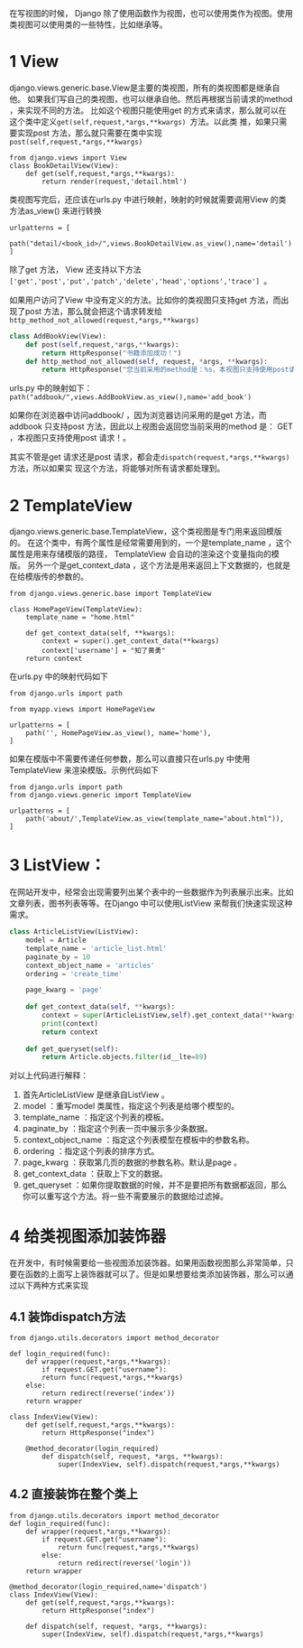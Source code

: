 
在写视图的时候， Django 除了使用函数作为视图，也可以使用类作为视图。使用类视图可以使用类的一些特性，比如继承等。


# 1 View 

django.views.generic.base.View是主要的类视图，所有的类视图都是继承自他。
如果我们写自己的类视图，也可以继承自他。然后再根据当前请求的method ，来实现不同的方法。
比如这个视图只能使用get 的方式来请求，那么就可以在这个类中定义`get(self,request,*args,**kwargs) `方法。以此类
推，如果只需要实现post 方法，那么就只需要在类中实现`post(self,request,*args,**kwargs)`

```
from django.views import View
class BookDetailView(View):
    def get(self,request,*args,**kwargs):
        return render(request,'detail.html')
```

类视图写完后，还应该在urls.py 中进行映射，映射的时候就需要调用View 的类方法as_view() 来进行转换

```
urlpatterns = [
    path("detail/<book_id>/",views.BookDetailView.as_view(),name='detail')
]
```

除了get 方法， View 还支持以下方法
`['get','post','put','patch','delete','head','options','trace'] `。


如果用户访问了View 中没有定义的方法。比如你的类视图只支持get 方法，而出现了post 方法，那么就会把这个请求转发给`http_method_not_allowed(request,*args,**kwargs)`

```python
class AddBookView(View):
    def post(self,request,*args,**kwargs):
        return HttpResponse("书籍添加成功！")
    def http_method_not_allowed(self, request, *args, **kwargs):
        return HttpResponse("您当前采用的method是：%s，本视图只支持使用post请求！" %request.method)
```

urls.py 中的映射如下：
`path("addbook/",views.AddBookView.as_view(),name='add_book')`

如果你在浏览器中访问addbook/ ，因为浏览器访问采用的是get 方法，而addbook 只支持post 方法，因此以上视图会返回您当前采用的method 是： GET ，本视图只支持使用post 请求！。

其实不管是get 请求还是post 请求，都会走`dispatch(request,*args,**kwargs) `方法，所以如果实
现这个方法，将能够对所有请求都处理到。


# 2 TemplateView


django.views.generic.base.TemplateView，这个类视图是专门用来返回模版的。
在这个类中，有两个属性是经常需要用到的，一个是template_name ，这个属性是用来存储模版的路径， TemplateView
会自动的渲染这个变量指向的模版。
另外一个是get_context_data ，这个方法是用来返回上下文数据的，也就是在给模版传的参数的。

```
from django.views.generic.base import TemplateView

class HomePageView(TemplateView):
    template_name = "home.html"
    
    def get_context_data(self, **kwargs):
        context = super().get_context_data(**kwargs)
        context['username'] = "知了黄勇"
    return context
```


在urls.py 中的映射代码如下
```
from django.urls import path

from myapp.views import HomePageView

urlpatterns = [
    path('', HomePageView.as_view(), name='home'),
]
```

如果在模版中不需要传递任何参数，那么可以直接只在urls.py 中使用TemplateView 来渲染模版。示例代码如下
```
from django.urls import path
from django.views.generic import TemplateView

urlpatterns = [
    path('about/',TemplateView.as_view(template_name="about.html")),
]
```


# 3 ListView：

在网站开发中，经常会出现需要列出某个表中的一些数据作为列表展示出来。比如文章列表，图书列表等等。在Django 中可以使用ListView 来帮我们快速实现这种需求。

```python
class ArticleListView(ListView):
    model = Article
    template_name = 'article_list.html'
    paginate_by = 10
    context_object_name = 'articles'
    ordering = 'create_time'

    page_kwarg = 'page'
    
    def get_context_data(self, **kwargs):
        context = super(ArticleListView,self).get_context_data(**kwargs)
        print(context)
        return context
    
    def get_queryset(self):
        return Article.objects.filter(id__lte=89)
```


对以上代码进行解释：
1. 首先ArticleListView 是继承自ListView 。
2. model ：重写model 类属性，指定这个列表是给哪个模型的。
3. template_name ：指定这个列表的模板。
4. paginate_by ：指定这个列表一页中展示多少条数据。
5. context_object_name ：指定这个列表模型在模板中的参数名称。
6. ordering ：指定这个列表的排序方式。
7. page_kwarg ：获取第几页的数据的参数名称。默认是page 。
8. get_context_data ：获取上下文的数据。
9. get_queryset ：如果你提取数据的时候，并不是要把所有数据都返回，那么你可以重写这个方法。将一些不需要展示的数据给过滤掉。



# 4 给类视图添加装饰器

在开发中，有时候需要给一些视图添加装饰器。如果用函数视图那么非常简单，只要在函数的上面写上装饰器就可以了。但是如果想要给类添加装饰器，那么可以通过以下两种方式来实现


## 4.1 装饰dispatch方法

```\
from django.utils.decorators import method_decorator

def login_required(func):
    def wrapper(request,*args,**kwargs):
        if request.GET.get("username"):
        return func(request,*args,**kwargs)
    else:
        return redirect(reverse('index'))
    return wrapper
    
class IndexView(View):
    def get(self,request,*args,**kwargs):
        return HttpResponse("index")
        
    @method_decorator(login_required)
        def dispatch(self, request, *args, **kwargs):
            super(IndexView, self).dispatch(request,*args,**kwargs)
```


## 4.2 直接装饰在整个类上

```
from django.utils.decorators import method_decorator
def login_required(func):
    def wrapper(request,*args,**kwargs):
        if request.GET.get("username"):
            return func(request,*args,**kwargs)
        else:
            return redirect(reverse('login'))
    return wrapper
    
@method_decorator(login_required,name='dispatch')
class IndexView(View):
    def get(self,request,*args,**kwargs):
        return HttpResponse("index")
        
    def dispatch(self, request, *args, **kwargs):
        super(IndexView, self).dispatch(request,*args,**kwargs)
```
